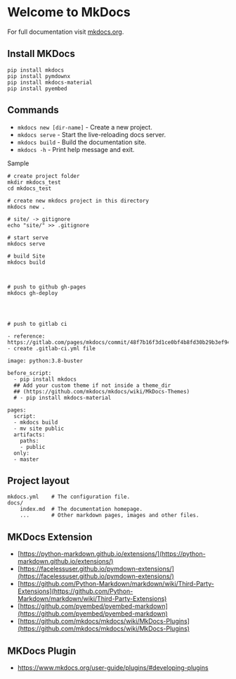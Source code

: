 # Welcome to MkDocs

For full documentation visit [mkdocs.org](https://www.mkdocs.org).

## Install MKDocs

```
pip install mkdocs
pip install pymdownx
pip install mkdocs-material
pip install pyembed

```


## Commands
* `mkdocs new [dir-name]` - Create a new project.
* `mkdocs serve` - Start the live-reloading docs server.
* `mkdocs build` - Build the documentation site.
* `mkdocs -h` - Print help message and exit.


Sample

```
# create project folder
mkdir mkdocs_test
cd mkdocs_test

# create new mkdocs project in this directory
mkdocs new .

# site/ -> gitignore
echo "site/" >> .gitignore

# start serve
mkdocs serve

# build Site
mkdocs build



# push to github gh-pages
mkdocs gh-deploy




# push to gitlab ci  

- reference: https://gitlab.com/pages/mkdocs/commit/48f7b16f3d1ce0bf4b8fd30b29b3ef94b77e496d
- create .gitlab-ci.yml file 

image: python:3.8-buster

before_script:
  - pip install mkdocs
  ## Add your custom theme if not inside a theme_dir
  ## (https://github.com/mkdocs/mkdocs/wiki/MkDocs-Themes)
  # - pip install mkdocs-material

pages:
  script:
  - mkdocs build
  - mv site public
  artifacts:
    paths:
    - public
  only:
  - master

```

## Project layout

    mkdocs.yml    # The configuration file.
    docs/
        index.md  # The documentation homepage.
        ...       # Other markdown pages, images and other files.


## MKDocs Extension

- [https://python-markdown.github.io/extensions/](https://python-markdown.github.io/extensions/)
- [https://facelessuser.github.io/pymdown-extensions/](https://facelessuser.github.io/pymdown-extensions/)
- [https://github.com/Python-Markdown/markdown/wiki/Third-Party-Extensions](https://github.com/Python-Markdown/markdown/wiki/Third-Party-Extensions)
- [https://github.com/pyembed/pyembed-markdown](https://github.com/pyembed/pyembed-markdown)
- [https://github.com/mkdocs/mkdocs/wiki/MkDocs-Plugins](https://github.com/mkdocs/mkdocs/wiki/MkDocs-Plugins)


## MKDocs Plugin

- https://www.mkdocs.org/user-guide/plugins/#developing-plugins

